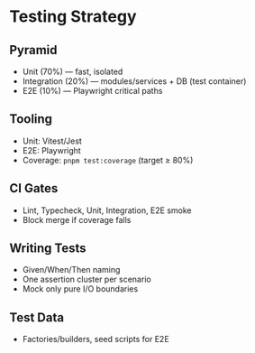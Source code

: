 # Testing Strategy

## Pyramid
- Unit (70%) — fast, isolated
- Integration (20%) — modules/services + DB (test container)
- E2E (10%) — Playwright critical paths

## Tooling
- Unit: Vitest/Jest
- E2E: Playwright
- Coverage: `pnpm test:coverage` (target ≥ 80%)

## CI Gates
- Lint, Typecheck, Unit, Integration, E2E smoke
- Block merge if coverage falls

## Writing Tests
- Given/When/Then naming
- One assertion cluster per scenario
- Mock only pure I/O boundaries

## Test Data
- Factories/builders, seed scripts for E2E